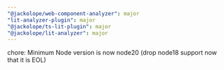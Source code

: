 ```yaml
---
"@jackolope/web-component-analyzer": major
"lit-analyzer-plugin": major
"@jackolope/ts-lit-plugin": major
"@jackolope/lit-analyzer": major
---
```


chore: Minimum Node version is now node20 (drop node18 support now that it is EOL)
